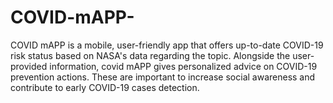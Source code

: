 # COVID-mAPP-
COVID mAPP is a mobile, user-friendly app that offers up-to-date COVID-19 risk status based on NASA's data regarding the topic. Alongside the user-provided information, covid mAPP gives personalized advice on COVID-19 prevention actions. These are important to increase social awareness and contribute to early COVID-19 cases detection.
